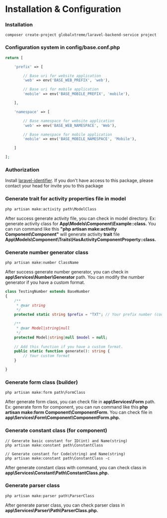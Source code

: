 # Installation & Configuration

### Installation

```
composer create-project globalxtreme/laravel-backend-service project
```

### Configuration system in config/base.conf.php

```php
return [

    'prefix' => [

        // Base uri for website application
        'web' => env('BASE_WEB_PREFIX', 'web'),

        // Base uri for mobile application
        'mobile' => env('BASE_MOBILE_PREFIX', 'mobile'),

    ],

    'namespace' => [

        // Base namespace for website application
        'web' => env('BASE_WEB_NAMESPACE', 'Web'),

        // Base namespace for mobile application
        'mobile' => env('BASE_MOBILE_NAMESPACE', 'Mobile'),

    ]

];
  ```

### Authorization
Install [laravel-identifier](https://github.com/globalxtreme/laravel-identifier).
If you don't have access to this package, please contact your head for invite you to this package

### Generate trait for activity properties file in model

```
php artisan make:activity path\ModelClass
```

After success generate activity file, you can check in model directory. Ex: generate activity class for
**App\Models\Component\Example::class.** You can run command like this **"php artisan make:activity
Component\Component"**
will generate activity **trait** file **App\Models\Component\Traits\HasActivityComponentProperty::class.**

### Generate number generator class

```
php artisan make:number ClassName
```

After success generate number generator, you can check in **app\Services\Number\Generator** path.
You can modify the number generator if you have a custom format.
```php
class TestingNumber extends BaseNumber
{
    /**
     * @var string
     */
    protected static string $prefix = "TXT"; // Your prefix number (code)

    /**
     * @var Model|string|null
     */
    protected Model|string|null $model = null;
    
    // Add this function if you have a custom format.
    public static function generate(): string {
        // Your custom format
    }

}
```

### Generate form class (builder)

```
php artisan make:form path\FormClass
```

After generate form class, you can check file in **app\Services\Form** path. Ex: generate form for component, you can
run command like this **php artisan make:form Component\ComponentForm**. You can check file in **app\Services\Form\Component\ComponentForm.php.**

### Generate constant class (for component)

```
// Generate basic constant for ID(int) and Name(string)
php artisan make:constant path\ConstantClass

// Generate constant for Code(string) and Name(string)
php artisan make:constant path\ConstantClass -c
```

After generate constant class with command, you can check class in **app\Services\Constant\Path\ConstantClass.php.**

### Generate parser class

```
php artisan make:parser path\ParserClass
```

After generate parser class, you can check parser class in **app\Services\Parser\Path\ParserClass.php.**
